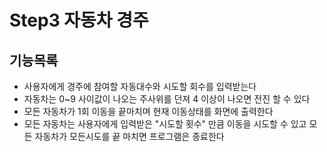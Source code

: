 # Step3 자동차 경주

## 기능목록
* 사용자에게 경주에 참여할 자동대수와 시도할 회수를 입력받는다
* 자동차는 0~9 사이값이 나오는 주사위를 던져 4 이상이 나오면 전진 할 수 있다 
* 모든 자동차가 1회 이동을 끝마치며 현재 이동상태를 화면에 출력한다
* 모든 자동차는 사용자에게 입력받은 "시도할 횟수" 만큼 이동을 시도할 수 있고 모든 자동차가 모든시도를 끝 마치면 프로그램은 종료한다 

